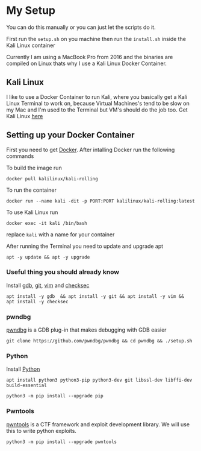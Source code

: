 # My Setup

You can do this manually or you can just let the scripts do it.

First run the `setup.sh` on you machine then run the `install.sh` inside the Kali Linux container

Currently I am using a MacBook Pro from 2016 and the binaries are compiled on Linux thats why I use a Kali Linux Docker Container.

## Kali Linux
I like to use a Docker Container to run Kali, where you basically get a Kali Linux Terminal to work on, because Virtual Machines's tend to be slow on my Mac and I'm used to the Terminal but VM's should do the job too.
Get Kali Linux [here](https://www.kali.org/get-kali/#kali-platforms)

## Setting up your Docker Container
First you need to get [Docker](https://www.docker.com).
After intalling Docker run the following commands

To build the image run

```
docker pull kalilinux/kali-rolling 
```

To run the container
```
docker run --name kali -dit -p PORT:PORT kalilinux/kali-rolling:latest
```
To use Kali Linux run
```    
docker exec -it kali /bin/bash 
```

replace `kali` with a name for your container

After running the Terminal you need to update and upgrade apt
```
apt -y update && apt -y upgrade
```
### Useful thing you should already know
Install [gdb](https://www.sourceware.org/gdb/), [git](https://git-scm.com), [vim](https://www.vim.org) and [checksec](https://github.com/slimm609/checksec.sh)
```
apt install -y gdb  && apt install -y git && apt install -y vim &&  apt install -y checksec
```
### pwndbg
[pwndbg](https://github.com/pwndbg) is a GDB plug-in that makes debugging with GDB easier
```
git clone https://github.com/pwndbg/pwndbg && cd pwndbg && ./setup.sh
```


### Python
Install [Python](https://www.python.org)
```
apt install python3 python3-pip python3-dev git libssl-dev libffi-dev build-essential 
```
```
python3 -m pip install --upgrade pip 
```

### Pwntools
[pwntools](https://docs.pwntools.com/en/stable/) is a CTF framework and exploit development library. We will use this to write python exploits.
```
python3 -m pip install --upgrade pwntools
```